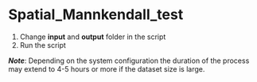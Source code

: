 # Spatial_Mannkendall_test
1. Change **input** and **output** folder in the script
2. Run the script

***Note***:
Depending on the system configuration the duration of the process may extend to 4-5 hours or more if the dataset size is large.
